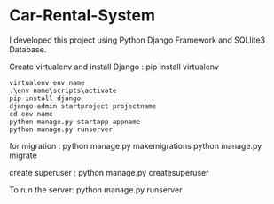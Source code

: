 # Car-Rental-System

I developed this project using Python Django Framework and SQLlite3 Database. 

Create virtualenv and install Django :
    pip install virtualenv                                                                                                
    
    virtualenv env name
    .\env name\scripts\activate
    pip install django
    django-admin startproject projectname
    cd env name
    python manage.py startapp appname
    python manage.py runserver

for migration :
    python manage.py makemigrations
    python manage.py migrate

create superuser :
    python manage.py createsuperuser
  
To run the server: python manage.py runserver
